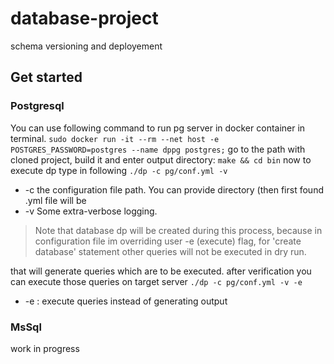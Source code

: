 
# database-project 

schema versioning and deployement

## Get started

### Postgresql
    
You can use following command to run pg server in docker container in terminal.
```sudo docker run -it --rm --net host -e POSTGRES_PASSWORD=postgres --name dppg postgres;```
go to the path with cloned project, build it and enter output directory: 
```make && cd bin```
now to execute dp type in following 
```./dp -c pg/conf.yml -v ```
- -c    the configuration file path. You can provide directory (then first found .yml file will be 
- -v    Some extra-verbose logging.
    
> Note that database dp will be created during this process,
> because in configuration file im overriding user -e (execute) flag, for 'create database' statement
> other queries will not be executed in dry run.

that will generate queries which are to be executed.
after verification you can execute those queries on target server
```./dp -c pg/conf.yml -v -e```
- -e : execute queries instead of generating output

### MsSql
work in progress
